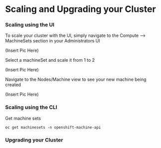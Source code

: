 # Scaling and Upgrading your Cluster

### Scaling using the UI

To scale your cluster with the UI, simply navigate to the Compute --> MachineSets section in your Administrators UI

(Insert Pic Here)

Select a machineSet and scale it from 1 to 2

(Insert Pic Here)

Navigate to the Nodes/Machine view to see your new machine being created

(Insert Pic Here)

### Scaling using the CLI
Get machine sets
```
oc get machinesets -n openshift-machine-api
```


### Upgrading your Cluster
